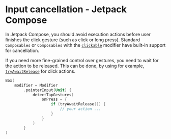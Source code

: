 # Input cancellation - Jetpack Compose

In Jetpack Compose, you should avoid execution actions before user finishes the click gesture (such as click or long press). Standard `Composables` or `Composables` with the [`clickable`](https://developer.android.com/reference/kotlin/androidx/compose/ui/Modifier#(androidx.compose.ui.Modifier).clickable(kotlin.Boolean,kotlin.String,androidx.compose.ui.semantics.Role,kotlin.Function0)) modifier have built-in support for cancellation.

If you need more fine-grained control over gestures, you need to wait for the action to be released. This can be done, by using for example, [`tryAwaitRelease`](https://developer.android.com/reference/kotlin/androidx/compose/foundation/gestures/PressGestureScope#tryAwaitRelease()) for click actions.

```kotlin
Box(
    modifier = Modifier
        .pointerInput(Unit) {
            detectTapGestures(
                onPress = {
                    if (tryAwaitRelease()) {
                        // your action ...   
                    }
                }
            )
        }
)
```
